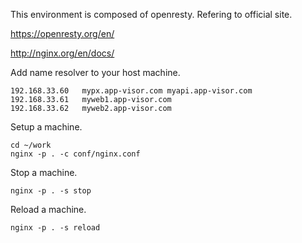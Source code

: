 This environment is composed of openresty.
Refering to official site.

https://openresty.org/en/

http://nginx.org/en/docs/

Add name resolver to your host machine.
```
192.168.33.60   mypx.app-visor.com myapi.app-visor.com
192.168.33.61   myweb1.app-visor.com
192.168.33.62   myweb2.app-visor.com
```

Setup a machine.
```
cd ~/work
nginx -p . -c conf/nginx.conf
```
Stop a machine.
```
nginx -p . -s stop
```
Reload a machine.
```
nginx -p . -s reload
```
